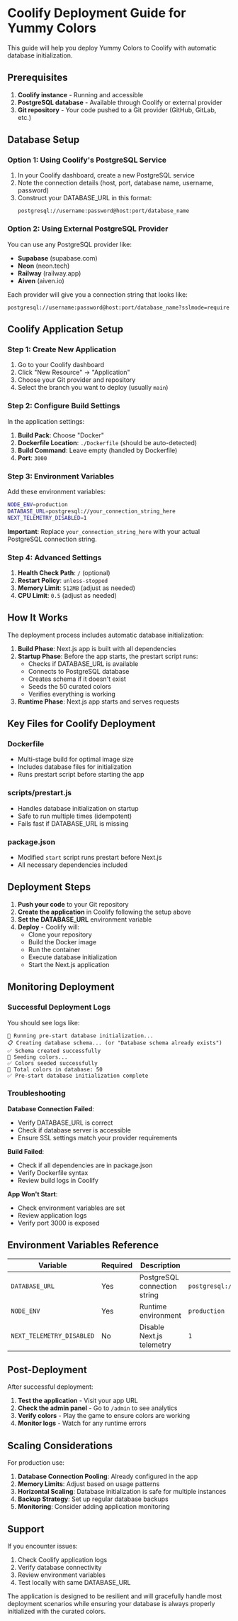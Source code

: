 # Coolify Deployment Guide for Yummy Colors

This guide will help you deploy Yummy Colors to Coolify with automatic database initialization.

## Prerequisites

1. **Coolify instance** - Running and accessible
2. **PostgreSQL database** - Available through Coolify or external provider
3. **Git repository** - Your code pushed to a Git provider (GitHub, GitLab, etc.)

## Database Setup

### Option 1: Using Coolify's PostgreSQL Service

1. In your Coolify dashboard, create a new PostgreSQL service
2. Note the connection details (host, port, database name, username, password)
3. Construct your DATABASE_URL in this format:
   ```
   postgresql://username:password@host:port/database_name
   ```

### Option 2: Using External PostgreSQL Provider

You can use any PostgreSQL provider like:

- **Supabase** (supabase.com)
- **Neon** (neon.tech)
- **Railway** (railway.app)
- **Aiven** (aiven.io)

Each provider will give you a connection string that looks like:

```
postgresql://username:password@host:port/database_name?sslmode=require
```

## Coolify Application Setup

### Step 1: Create New Application

1. Go to your Coolify dashboard
2. Click "New Resource" → "Application"
3. Choose your Git provider and repository
4. Select the branch you want to deploy (usually `main`)

### Step 2: Configure Build Settings

In the application settings:

1. **Build Pack**: Choose "Docker"
2. **Dockerfile Location**: `./Dockerfile` (should be auto-detected)
3. **Build Command**: Leave empty (handled by Dockerfile)
4. **Port**: `3000`

### Step 3: Environment Variables

Add these environment variables:

```bash
NODE_ENV=production
DATABASE_URL=postgresql://your_connection_string_here
NEXT_TELEMETRY_DISABLED=1
```

**Important**: Replace `your_connection_string_here` with your actual PostgreSQL connection string.

### Step 4: Advanced Settings

1. **Health Check Path**: `/` (optional)
2. **Restart Policy**: `unless-stopped`
3. **Memory Limit**: `512MB` (adjust as needed)
4. **CPU Limit**: `0.5` (adjust as needed)

## How It Works

The deployment process includes automatic database initialization:

1. **Build Phase**: Next.js app is built with all dependencies
2. **Startup Phase**: Before the app starts, the prestart script runs:
   - Checks if DATABASE_URL is available
   - Connects to PostgreSQL database
   - Creates schema if it doesn't exist
   - Seeds the 50 curated colors
   - Verifies everything is working
3. **Runtime Phase**: Next.js app starts and serves requests

## Key Files for Coolify Deployment

### Dockerfile

- Multi-stage build for optimal image size
- Includes database files for initialization
- Runs prestart script before starting the app

### scripts/prestart.js

- Handles database initialization on startup
- Safe to run multiple times (idempotent)
- Fails fast if DATABASE_URL is missing

### package.json

- Modified `start` script runs prestart before Next.js
- All necessary dependencies included

## Deployment Steps

1. **Push your code** to your Git repository
2. **Create the application** in Coolify following the setup above
3. **Set the DATABASE_URL** environment variable
4. **Deploy** - Coolify will:
   - Clone your repository
   - Build the Docker image
   - Run the container
   - Execute database initialization
   - Start the Next.js application

## Monitoring Deployment

### Successful Deployment Logs

You should see logs like:

```
🚀 Running pre-start database initialization...
📋 Creating database schema... (or "Database schema already exists")
✅ Schema created successfully
🌱 Seeding colors...
✅ Colors seeded successfully
🎨 Total colors in database: 50
✅ Pre-start database initialization complete
```

### Troubleshooting

**Database Connection Failed**:

- Verify DATABASE_URL is correct
- Check if database server is accessible
- Ensure SSL settings match your provider requirements

**Build Failed**:

- Check if all dependencies are in package.json
- Verify Dockerfile syntax
- Review build logs in Coolify

**App Won't Start**:

- Check environment variables are set
- Review application logs
- Verify port 3000 is exposed

## Environment Variables Reference

| Variable                  | Required | Description                  | Example                               |
| ------------------------- | -------- | ---------------------------- | ------------------------------------- |
| `DATABASE_URL`            | Yes      | PostgreSQL connection string | `postgresql://user:pass@host:5432/db` |
| `NODE_ENV`                | Yes      | Runtime environment          | `production`                          |
| `NEXT_TELEMETRY_DISABLED` | No       | Disable Next.js telemetry    | `1`                                   |

## Post-Deployment

After successful deployment:

1. **Test the application** - Visit your app URL
2. **Check the admin panel** - Go to `/admin` to see analytics
3. **Verify colors** - Play the game to ensure colors are working
4. **Monitor logs** - Watch for any runtime errors

## Scaling Considerations

For production use:

1. **Database Connection Pooling**: Already configured in the app
2. **Memory Limits**: Adjust based on usage patterns
3. **Horizontal Scaling**: Database initialization is safe for multiple instances
4. **Backup Strategy**: Set up regular database backups
5. **Monitoring**: Consider adding application monitoring

## Support

If you encounter issues:

1. Check Coolify application logs
2. Verify database connectivity
3. Review environment variables
4. Test locally with same DATABASE_URL

The application is designed to be resilient and will gracefully handle most deployment scenarios while ensuring your database is always properly initialized with the curated colors.
